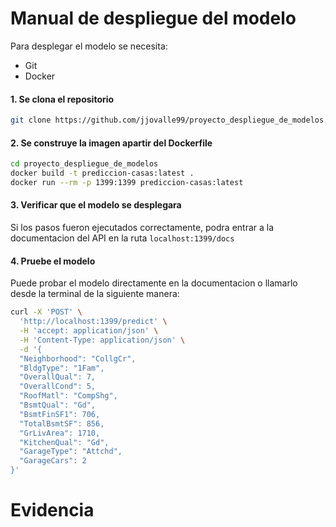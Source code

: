 # Manual de despliegue del modelo
Para desplegar el modelo se necesita: 
- Git
- Docker

#### 1. Se clona el repositorio
```bash
git clone https://github.com/jjovalle99/proyecto_despliegue_de_modelos.git
```

#### 2. Se construye la imagen apartir del Dockerfile
```bash
cd proyecto_despliegue_de_modelos
docker build -t prediccion-casas:latest .
docker run --rm -p 1399:1399 prediccion-casas:latest 
```

#### 3. Verificar que el modelo se desplegara
Si los pasos fueron ejecutados correctamente, podra entrar a la documentacion
del API en la ruta `localhost:1399/docs`

#### 4. Pruebe el modelo
Puede probar el modelo directamente en la documentacion o llamarlo desde la terminal de la
siguiente manera:
```bash
curl -X 'POST' \
  'http://localhost:1399/predict' \
  -H 'accept: application/json' \
  -H 'Content-Type: application/json' \
  -d '{
  "Neighborhood": "CollgCr",
  "BldgType": "1Fam",
  "OverallQual": 7,
  "OverallCond": 5,
  "RoofMatl": "CompShg",
  "BsmtQual": "Gd",
  "BsmtFinSF1": 706,
  "TotalBsmtSF": 856,
  "GrLivArea": 1710,
  "KitchenQual": "Gd",
  "GarageType": "Attchd",
  "GarageCars": 2
}'
```

# Evidencia 